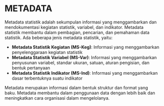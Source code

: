 # METADATA

Metadata statistik adalah sekumpulan informasi yang menggambarkan dan mendokumentasi kegiatan statistik, variabel, dan indikator. Metadata statistik membantu dalam pembagian, pencarian, dan pemahaman data statistik. Ada beberapa jenis metadata statistik, yaitu:

* **Metadata Statistik Kegiatan (MS-Keg)**: Informasi yang menggambarkan penyelenggaraan kegiatan statistik
* **Metadata Statistik Variabel (MS-Var)**: Informasi yang menggambarkan penyusunan variabel, standar ukuran, satuan, aturan pengisian, dan bentuk pertanyaan
* **Metadata Statistik Indikator (MS-Ind)**: Informasi yang menggambarkan dasar terbentuknya suatu indikator&#x20;

Metadata merupakan informasi dalam bentuk struktur dan format yang baku. Metadata membantu dalam penggunaan data dengan lebih baik dan meningkatkan cara organisasi dalam mengelolanya.
